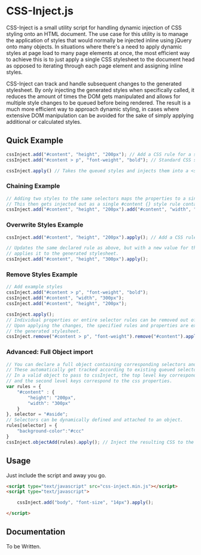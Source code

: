 # CSS-Inject.js

CSS-Inject is a small utility script for handling dynamic injection of CSS styling onto an HTML document. The use case for this utility is to manage the application of styles that would normally be injected inline using jQuery onto many objects. In situations where there's a need to apply dynamic styles at page load to many page elements at once, the most efficient way to achieve this is to just apply a single CSS stylesheet to the document head as opposed to iterating through each page element and assigning inline styles.

CSS-Inject can track and handle subsequent changes to the generated stylesheet. By only injecting the generated styles when specifically called, it reduces the amount of times the DOM gets manipulated and allows for multiple style changes to be queued before being rendered. The result is a much more efficient way to approach dynamic styling, in cases where extensive DOM manipulation can be avoided for the sake of simply applying additional or calculated styles.

## Quick Example
```javascript
cssInject.add("#content", "height", "200px"); // Add a CSS rule for a selector, property and value
cssInject.add("#content > p", "font-weight", "bold"); // Standard CSS selectors all will work.

cssInject.apply() // Takes the queued styles and injects them into a <style> in the document head.
```

### Chaining Example
```javascript
// Adding two styles to the same selectors maps the properties to a single selector in the queue.
// This then gets injected out as a single #content {} style rule containing both properties.
cssInject.add("#content", "height", "200px").add("#content", "width", "300px").apply(); 
```

### Overwrite Styles Example
```javascript
cssInject.add("#content", "height", "200px").apply(); // Add a CSS rule and apply it

// Updates the same declared rule as above, but with a new value for the height and
// applies it to the generated stylesheet.
cssInject.add("#content", "height", "300px").apply();
```

### Remove Styles Example
```javascript
// Add example styles
cssInject.add("#content > p", "font-weight", "bold");
cssInject.add("#content", "width", "300px");
cssInject.add("#content", "height", "200px");

cssInject.apply();
// Individual properties or entire selector rules can be removed out of the queue
// Upon applying the changes, the specified rules and properties are expunged from
// the generated stylesheet.
cssInject.remove("#content > p", "font-weight").remove("#content").apply();
```

### Advanced: Full Object import
```javascript
// You can declare a full object containing corresponding selectors and assigned properties. 
// These automatically get tracked according to existing queued selectors if there are any matches. 
// In a valid object to pass to cssInject, the top level key corresponds to the selector,
// and the second level keys correspond to the css properties.
var rules = {
	"#content" : {
		"height": "200px",
		"width": "300px"
	}
}, selector = "#aside";
// Selectors can be dynamically defined and attached to an object.
rules[selector] = {
	"background-color":"#ccc"
}
cssInject.objectAdd(rules).apply(); // Inject the resulting CSS to the page
```

## Usage
Just include the script and away you go.
```html
<script type="text/javascript" src="css-inject.min.js"></script>
<script type="text/javascript">

	cssInject.add("body", "font-size", "14px").apply();

</script>
```

## Documentation
To be Written.